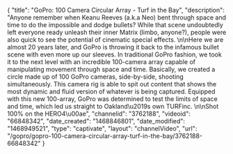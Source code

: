 {
    "title": "GoPro: 100 Camera Circular Array - Turf in the Bay",
    "description": "Anyone remember when Keanu Reeves (a.k.a Neo) bent through space and time to do the impossible and dodge bullets? While that scene undoubtedly left everyone ready unleash their inner Matrix (limbo, anyone?), people were also quick to see the potential of cinematic special effects.  \n\nHere we are almost 20 years later, and GoPro is throwing it back to the infamous bullet scene with even more up our sleeves. In traditional GoPro fashion, we took it to the next level with an incredible 100-camera array capable of manipulating movement through space and time. Basically, we created a circle made up of 100 GoPro cameras, side-by-side, shooting simultaneously. This camera rig is able to spit out content that shows the most dynamic and fluid version of whatever is being captured. Equipped with this new 100-array, GoPro was determined to test the limits of space and time, which led us straight to Oakland\u2019s own TURFinc. \n\nShot 100% on the HERO4\u00ae",
    "channelid": "3762188",
    "videoid": "66848342",
    "date_created": "1468846801",
    "date_modified": "1468949521",
    "type": "captivate",
    "layout": "channelVideo",
    "url": "\/gopro\/gopro-100-camera-circular-array-turf-in-the-bay\/3762188-66848342"
}